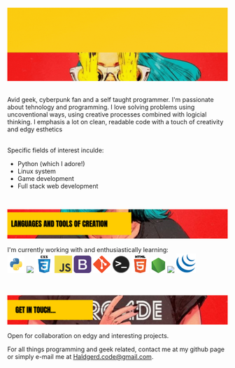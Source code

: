 <!--
**Haldgerd/Haldgerd** is a ✨ _special_ ✨ repository because its `README.md` (this file) appears on your GitHub profile.-->

![Haldgerd Banner](./Images/Haldgerd_banner_yellow.gif)
<br><br>

<div align="left">
  Avid geek, cyberpunk fan and a self taught programmer. I'm passionate about tehnology and programming. I love solving problems using uncoventional ways, using creative processes combined with logicial thinking. I emphasis a lot on clean, readable code with a touch of creativity and edgy esthetics<br><br>

Specific fields of interest inculde:

  <ul>
    <li>Python (which I adore!)</span></li>
    <li>Linux system</li>
    <li>Game development</li>
    <li>Full stack web development</li>
  </ul>
</div>
<br>

![languages banner](./Images/language_banner.png)
<br>

<div align="left">
  I'm currently working with and enthusiastically learning:
  <br>
  <img src="https://raw.githubusercontent.com/github/explore/80688e429a7d4ef2fca1e82350fe8e3517d3494d/topics/python/python.png" height="40">
  <img src="https://caktus-website-production-2015.s3.amazonaws.com/media/blog-images/logo.png" height="40px">
  <img src="https://raw.githubusercontent.com/github/explore/80688e429a7d4ef2fca1e82350fe8e3517d3494d/topics/css/css.png" height="40">
  <img src="https://raw.githubusercontent.com/github/explore/80688e429a7d4ef2fca1e82350fe8e3517d3494d/topics/javascript/javascript.png" height="40">
  <img src="https://raw.githubusercontent.com/github/explore/80688e429a7d4ef2fca1e82350fe8e3517d3494d/topics/bootstrap/bootstrap.png" height="40">
  <img src="https://raw.githubusercontent.com/devicons/devicon/c5378d6c2510ffa0b3e4475af95618a8048d6cf1/icons/git/git-original.svg" style="max-width:100%;" height="40px">
  <img src="https://raw.githubusercontent.com/github/explore/80688e429a7d4ef2fca1e82350fe8e3517d3494d/topics/terminal/terminal.png" height="40">
  <img src="https://raw.githubusercontent.com/github/explore/80688e429a7d4ef2fca1e82350fe8e3517d3494d/topics/html/html.png" height="40">
  <img src="https://raw.githubusercontent.com/devicons/devicon/d00d0969292a6569d45b06d3f350f463a0107b0d/icons/nodejs/nodejs-original.svg" alt="nodejs" style="max-width:100%;" width="35" height="35">
  <img src="https://camo.githubusercontent.com/9f1816fe8f44878d77803324ce8e3e1c4d2afc4e3f167b237e93848d3597d4fc/68747470733a2f2f75706c6f61642e77696b696d656469612e6f72672f77696b6970656469612f636f6d6d6f6e732f7468756d622f392f39612f56697375616c5f53747564696f5f436f64655f312e33355f69636f6e2e7376672f3130323470782d56697375616c5f53747564696f5f436f64655f312e33355f69636f6e2e7376672e706e67" data-canonical-src="https://upload.wikimedia.org/wikipedia/commons/thumb/9/9a/Visual_Studio_Code_1.35_icon.svg/1024px-Visual_Studio_Code_1.35_icon.svg.png" height="40px">
  <img src="https://raw.githubusercontent.com/devicons/devicon/master/icons/jquery/jquery-original.svg" style="max-width:100%;" width="45px">
  <br><br>

</div>
<!--<div>
  <h1>PROJECTS AND DESIGNS banner</h1>
  <p>Bold designs and edgy colors.</p></p>-->

</div>
<br>

![contact banner](./Images/contact_banner3.png)
<br>

<p>Open for collaboration on edgy and interesting projects.

For all things programming and geek related, contact me at my github page or simply e-mail me at <a style="color: #E6C616;">Haldgerd.code@gmail.com.</a></p>
